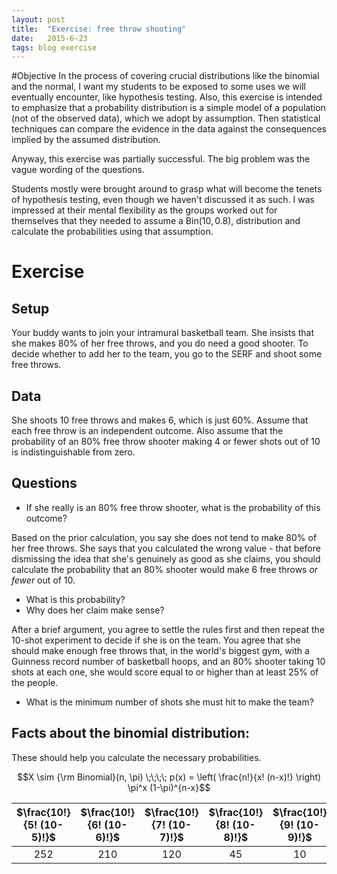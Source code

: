 ```yaml
---
layout: post
title:  "Exercise: free throw shooting"
date:   2015-6-23
tags: blog exercise
---
```


#Objective
In the process of covering crucial distributions like the binomial and the normal, I want my students to be exposed to some uses we will eventually encounter, like hypothesis testing. Also, this exercise is intended to emphasize that a probability distribution is a simple model of a population (not of the observed data), which we adopt by assumption. Then statistical techniques can compare the evidence in the data against the consequences implied by the assumed distribution.

Anyway, this exercise was partially successful. The big problem was the vague wording of the questions.

Students mostly were brought around to grasp what will become the tenets of hypothesis testing, even though we haven't discussed it as such. I was impressed at their mental flexibility as the groups worked out for themselves that they needed to assume a Bin$(10, 0.8)$, distribution and calculate the probabilities using that assumption.

# Exercise

## Setup
Your buddy wants to join your intramural basketball team. She insists that she makes 80% of her free throws, and you do need a good shooter. To decide whether to add her to the team, you go to the SERF and shoot some free throws.

## Data
She shoots 10 free throws and makes 6, which is just 60%. Assume that each free throw is an independent outcome. Also assume that the probability of an 80% free throw shooter making 4 or fewer shots out of 10 is indistinguishable from zero.

## Questions

 - If she really is an 80% free throw shooter, what is the probability of this outcome?

Based on the prior calculation, you say she does not tend to make 80% of her free throws. She says that you calculated the wrong value - that before dismissing the idea that she's genuinely as good as she claims, you should calculate the probability that an 80% shooter would make 6 free throws *or fewer* out of 10.

 - What is this probability?
 - Why does her claim make sense?

After a brief argument, you agree to settle the rules first and then repeat the 10-shot experiment to decide if she is on the team. You agree that she should make enough free throws that, in the world's biggest gym, with a Guinness record number of basketball hoops, and an 80% shooter taking 10 shots at each one, she would score equal to or higher than at least 25% of the people.

 - What is the minimum number of shots she must hit to make the team?

## Facts about the binomial distribution:
These should help you calculate the necessary probabilities.

$$X \sim {\rm Binomial}(n, \pi) \;\;\;\; p(x) = \left( \frac{n!}{x! (n-x)!} \right) \pi^x (1-\pi)^{n-x}$$

| $\frac{10!}{5! (10-5)!}$ | $\frac{10!}{6! (10-6)!}$ | $\frac{10!}{7! (10-7)!}$ | $\frac{10!}{8! (10-8)!}$ | $\frac{10!}{9! (10-9)!}$ | $\frac{10!}{10! (10-10)!}$ |
|:-:|:-:|:-:|:-:|:-:|:-:|
| 252 | 210 | 120 | 45 | 10 | 1 |